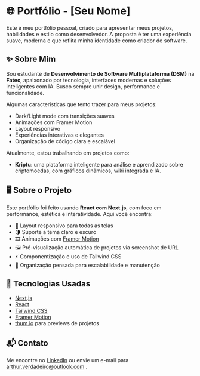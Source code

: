 # 🌐 Portfólio - [Seu Nome]

Este é meu portfólio pessoal, criado para apresentar meus projetos, habilidades e estilo como desenvolvedor. A proposta é ter uma experiência suave, moderna e que reflita minha identidade como criador de software.

## ✨ Sobre Mim

Sou estudante de **Desenvolvimento de Software Multiplataforma (DSM)** na **Fatec**, apaixonado por tecnologia, interfaces modernas e soluções inteligentes com IA. Busco sempre unir design, performance e funcionalidade.

Algumas características que tento trazer para meus projetos:

- Dark/Light mode com transições suaves
- Animações com Framer Motion
- Layout responsivo
- Experiências interativas e elegantes
- Organização de código clara e escalável

Atualmente, estou trabalhando em projetos como:

- **Kriptu**: uma plataforma inteligente para análise e aprendizado sobre criptomoedas, com gráficos dinâmicos, wiki integrada e IA.

## 🖥️ Sobre o Projeto

Este portfólio foi feito usando **React com Next.js**, com foco em performance, estética e interatividade. Aqui você encontra:

- 📱 Layout responsivo para todas as telas
- 🌗 Suporte a tema claro e escuro
- 🎞️ Animações com [Framer Motion](https://www.framer.com/motion/)
- 🖼️ Pré-visualização automática de projetos via screenshot de URL
- ⚡ Componentização e uso de Tailwind CSS
- 🧠 Organização pensada para escalabilidade e manutenção

## 🚀 Tecnologias Usadas

- [Next.js](https://nextjs.org/)
- [React](https://reactjs.org/)
- [Tailwind CSS](https://tailwindcss.com/)
- [Framer Motion](https://www.framer.com/motion/)
- [thum.io](https://www.thum.io/) para previews de projetos

## 📬 Contato

Me encontre no [LinkedIn](https://www.linkedin.com/in/arthur-verdadeiro/) ou envie um e-mail para arthur.verdadeiro@outlook.com .
